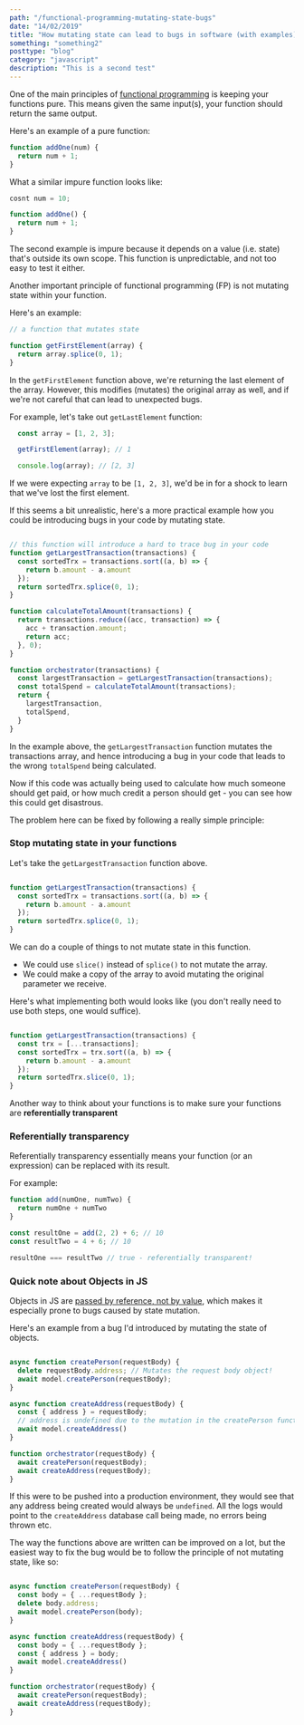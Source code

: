 ```yaml
---
path: "/functional-programming-mutating-state-bugs"
date: "14/02/2019"
title: "How mutating state can lead to bugs in software (with examples)"
something: "something2"
posttype: "blog"
category: "javascript"
description: "This is a second test"
---
```


One of the main principles of [functional programming](https://medium.com/javascript-scene/master-the-javascript-interview-what-is-functional-programming-7f218c68b3a0) is keeping your functions pure. This means given the same input(s), your function should return the same output. 

Here's an example of a pure function:

```javascript
function addOne(num) {
  return num + 1;
}
```

What a similar impure function looks like:

```javascript
cosnt num = 10;

function addOne() {
  return num + 1;
}
```

The second example is impure because it depends on a value (i.e. state) that's outside its own scope. This function is unpredictable, and not too easy to test it either. 

Another important principle of functional programming (FP) is not mutating state within your function. 

Here's an example: 

```javascript
// a function that mutates state

function getFirstElement(array) {
  return array.splice(0, 1);
}
```

In the `getFirstElement` function above, we're returning the last element of the array. However, this modifies (mutates) the original array as well, and if we're not careful that can lead to unexpected bugs. 

For example, let's take out `getLastElement` function:

```javascript
  const array = [1, 2, 3];

  getFirstElement(array); // 1

  console.log(array); // [2, 3]
```

If we were expecting `array` to be `[1, 2, 3]`, we'd be in for a shock to learn that we've lost the first element.

If this seems a bit unrealistic, here's a more practical example how you could be introducing bugs in your code by mutating state.


```javascript

// this function will introduce a hard to trace bug in your code
function getLargestTransaction(transactions) {
  const sortedTrx = transactions.sort((a, b) => {
    return b.amount - a.amount
  });
  return sortedTrx.splice(0, 1);
}

function calculateTotalAmount(transactions) {
  return transactions.reduce((acc, transaction) => {
    acc + transaction.amount;
    return acc;
  }, 0);
}

function orchestrator(transactions) {
  const largestTransaction = getLargestTransaction(transactions);
  const totalSpend = calculateTotalAmount(transactions);
  return {
    largestTransaction,
    totalSpend,
  }
}

```

In the example above, the `getLargestTransaction` function mutates the transactions array, and hence introducing a bug in your code that leads to the wrong `totalSpend` being calculated. 

Now if this code was actually being used to calculate how much someone should get paid, or how much credit a person should get - you can see how this could get disastrous. 

The problem here can be fixed by following a really simple principle: 

### Stop mutating state in your functions

Let's take the `getLargestTransaction` function above. 

```javascript

function getLargestTransaction(transactions) {
  const sortedTrx = transactions.sort((a, b) => {
    return b.amount - a.amount
  });
  return sortedTrx.splice(0, 1);
}
```

We can do a couple of things to not mutate state in this function. 

- We could use `slice()` instead of `splice()` to not mutate the array.
- We could make a copy of the array to avoid mutating the original parameter we receive.

Here's what implementing both would looks like (you don't really need to use both steps, one would suffice).

```javascript

function getLargestTransaction(transactions) {
  const trx = [...transactions];
  const sortedTrx = trx.sort((a, b) => {
    return b.amount - a.amount
  });
  return sortedTrx.slice(0, 1);
}
```
Another way to think about your functions is to make sure your functions are **referentially transparent**

### Referentially transparency 

Referentially transparency essentially means your function (or an expression) can be replaced with its result. 

For example: 

```javascript
function add(numOne, numTwo) {
  return numOne + numTwo
}

const resultOne = add(2, 2) + 6; // 10
const resultTwo = 4 + 6; // 10

resultOne === resultTwo // true - referentially transparent!
```

### Quick note about Objects in JS

Objects in JS are [passed by reference, not by value](https://hackernoon.com/grasp-by-value-and-by-reference-in-javascript-7ed75efa1293), which makes it especially prone to bugs caused by state mutation.

Here's an example from a bug I'd introduced by mutating the state of objects. 

```javascript

async function createPerson(requestBody) {
  delete requestBody.address; // Mutates the request body object!
  await model.createPerson(requestBody); 
}

async function createAddress(requestBody) {
  const { address } = requestBody; 
  // address is undefined due to the mutation in the createPerson function!
  await model.createAddress()
}

function orchestrator(requestBody) {
  await createPerson(requestBody);
  await createAddress(requestBody);
}
```

If this were to be pushed into a production environment, they would see that any address being created would always be `undefined`. All the logs would point to the `createAddress` database call being made, no errors being thrown etc. 

The way the functions above are written can be improved on a lot, but the easiest way to fix the bug would be to follow the principle of not mutating state, like so:

```javascript

async function createPerson(requestBody) {
  const body = { ...requestBody };
  delete body.address; 
  await model.createPerson(body); 
}

async function createAddress(requestBody) {
  const body = { ...requestBody };
  const { address } = body; 
  await model.createAddress()
}

function orchestrator(requestBody) {
  await createPerson(requestBody);
  await createAddress(requestBody);
}
```
